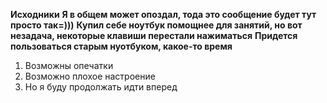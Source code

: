 **Исходники**
**Я в общем может опоздал, тода это сообщение будет тут просто так=)))**
**Купил себе ноутбук помощнее для занятий, но вот незадача, некоторые клавиши перестали нажиматься**
**Придется пользоваться старым нуотбуком, какое-то время**
1. Возможны опечатки
2. Возможно плохое настроение
3. Но я буду продолжать идти вперед